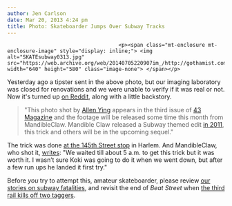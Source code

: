 ```yaml
---
author: Jen Carlson
date: Mar 20, 2013 4:24 pm
title: Photo: Skateboarder Jumps Over Subway Tracks
---
```


	
										<p><span class="mt-enclosure mt-enclosure-image" style="display: inline;"> <img alt="SKATEsubway0313.jpg" src="https://web.archive.org/web/20140705220907im_/http://gothamist.com/attachments/arts_jen/SKATEsubway0313.jpg" width="640" height="580" class="image-none"> </span></p>

<p>Yesterday ago a tipster sent in the above photo, but our imaging laboratory was closed for renovations and we were unable to verify if it was real or not. Now it&apos;s turned up <a href="https://web.archive.org/web/20140705220907/http://www.reddit.com/r/nyc/comments/1aof0e/skateboarder_ollies_nyc_subway_tracks/">on Reddit</a>, along with a little backstory. </p>

<blockquote>&quot;This photo shot by <a href="https://web.archive.org/web/20140705220907/http://www.allenying.com/">Allen Ying</a> appears in the third issue of <a href="https://web.archive.org/web/20140705220907/http://43magazine.com/">43 Magazine</a> and the footage will be released some time this month from MandibleClaw. Mandible Claw released a Subway themed edit <a href="https://web.archive.org/web/20140705220907/http://gothamist.com/2011/11/13/video_there_aint_no_skateboarding_l.php">in 2011</a>, this trick and others will be in the upcoming sequel.&quot;</blockquote>

<p>The trick was done <a href="https://web.archive.org/web/20140705220907/http://jacobireland.tumblr.com/post/45757782020/ive-been-waiting-to-share-this-till-43-magazine">at the 145th Street stop</a> in Harlem. And MandibleClaw, who shot it, <a href="https://web.archive.org/web/20140705220907/http://mandibleclaw.blogspot.com/2013/03/soon.html">writes</a>: &quot;We waited till about 5 a.m. to get this trick but it was worth it. I wasn&#x2019;t sure Koki was going to do it when we went down, but after a few run ups he landed it first try.&quot;</p>

<p>Before <em>you</em> try to attempt this, amateur skateboarder, please review <a href="https://web.archive.org/web/20140705220907/http://gothamist.com/tags/subwayfatalities">our stories on subway fatalities</a>, and revisit the end of <em>Beat Street</em> when <a href="https://web.archive.org/web/20140705220907/http://gothamist.com/2012/02/06/nyc_as_seen_on_tv.php#photo-12">the third rail kills off two taggers</a>.</p>					
										
									
				